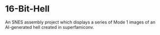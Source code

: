 # 16-Bit-Hell
An SNES assembly project which displays a series of Mode 1 images of an AI-generated hell created in superfamiconv.
